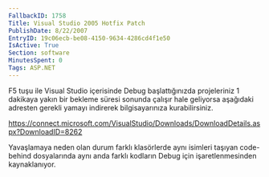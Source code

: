 ```yaml
---
FallbackID: 1758
Title: Visual Studio 2005 Hotfix Patch
PublishDate: 8/22/2007
EntryID: 19c06ecb-be08-4150-9634-4286cd4f1e50
IsActive: True
Section: software
MinutesSpent: 0
Tags: ASP.NET
---
```

F5 tuşu ile Visual Studio içerisinde Debug başlattığınızda projeleriniz
1 dakikaya yakın bir bekleme süresi sonunda çalışır hale geliyorsa
aşağıdaki adresten gerekli yamayı indirerek bilgisayarınıza
kurabilirsiniz.

<https://connect.microsoft.com/VisualStudio/Downloads/DownloadDetails.aspx?DownloadID=8262>

Yavaşlamaya neden olan durum farklı klasörlerde aynı isimleri taşıyan
code-behind dosyalarında aynı anda farklı kodların Debug için
işaretlenmesinden kaynaklanıyor.


